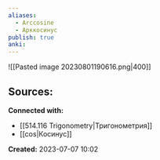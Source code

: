 ```yaml
---
aliases:
  - Arccosine
  - Арккосинус
publish: true
anki:
---
```


![[Pasted image 20230801190616.png|400]]





**Sources:**
- 


**Connected with:**
- [[514.116 Trigonometry|Тригонометрия]]
- [[cos|Косинус]]



**Created:** 2023-07-07 10:02